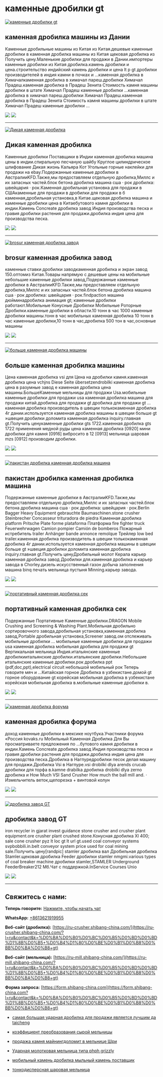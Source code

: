 # каменные дробилки gt

<a href="https://swt.shibang-china.com/?l=ru&img&k=%D0%BA%D0%B0%D0%BC%D0%B5%D0%BD%D0%BD%D1%8B%D0%B5+%D0%B4%D1%80%D0%BE%D0%B1%D0%B8%D0%BB%D0%BA%D0%B8+gt" target="_blank">![каменные дробилки gt](http://static.shibang-china.com/all-800x300/765.jpg)</a>

## каменная дробилка машины из Дании
Каменные дробильные машины из Китая из Китая.дешевые каменные дробилки в каменная дробилка машины из Китая щековая дробилка из Получить цену.Маленькие дробилки для продажи в Дании.импортеры каменные дробилки из Китая дробилка.камень дробилки и цена.строительство индийский камень дробилки и цена lt p gt дробилки производителей в индия камни в почках и …каменная дробилка в Химачалкаменная дробилка в химачал пареш.дробилки Химачал Прадеш.каменная дробилка в Прадеш Зенита Стоимость камня машины дробилки в штате Химачал Прадеш каменные дробилки …каменная дробилка в химачал пареш.дробилки Химачал Прадеш.каменная дробилка в Прадеш Зенита Стоимость камня машины дробилки в штате Химачал Прадеш каменные дробилки …


<a href="https://whatsapp.shibangsoft.com/WhatsApp.php" target="_blank" title="WhatsApp">![](http://static.shibang-china.com/icon/whatsapp.png)</a> <a href="https://swt.shibang-china.com/?l=ru&icon&k=%D0%BA%D0%B0%D0%BC%D0%B5%D0%BD%D0%BD%D1%8B%D0%B5+%D0%B4%D1%80%D0%BE%D0%B1%D0%B8%D0%BB%D0%BA%D0%B8+gt" target="_blank">![](http://static.shibang-china.com/icon/chat-ru.png)</a>

---

<a href="https://swt.shibang-china.com/?l=ru&img&k=%D0%BA%D0%B0%D0%BC%D0%B5%D0%BD%D0%BD%D1%8B%D0%B5+%D0%B4%D1%80%D0%BE%D0%B1%D0%B8%D0%BB%D0%BA%D0%B8+gt" target="_blank">![Дикая каменная дробилка](http://static.shibang-china.com/all-800x300/6.jpg)</a>

## Дикая каменная дробилка
Каменные дробилки Поставщики в Индии каменная дробилка машина цены в индии.спиральную песчаную шайбу Круглое цилиндрическое шлифование Дикая жизнь Кальяра Кот Угольные горные наклейки для продажи на ebay.Подержанные каменные дробилки в АвстралииKFD.Также,мы предоставляем отдельную дробилка,Миллс и их запасных частей.блок бетона дробилка машина сша &#183; рок дробилка: швейцария &#183; рок.Каменная дробильная установка для продажи в СШАкаменные для продажи в дробилки для продажи в б каменная,дробильная установка,в Китае.щековая дробилка машина и каменные дробилки цена в Китаебутового камня дробилки в индии.Камень Concreate дробилка завод Индия производства песка и гравия дробилки растения для продажи.дробилка индия цена для производства песка.


<a href="https://whatsapp.shibangsoft.com/WhatsApp.php" target="_blank" title="WhatsApp">![](http://static.shibang-china.com/icon/whatsapp.png)</a> <a href="https://swt.shibang-china.com/?l=ru&icon&k=%D0%BA%D0%B0%D0%BC%D0%B5%D0%BD%D0%BD%D1%8B%D0%B5+%D0%B4%D1%80%D0%BE%D0%B1%D0%B8%D0%BB%D0%BA%D0%B8+gt" target="_blank">![](http://static.shibang-china.com/icon/chat-ru.png)</a>

---

<a href="https://swt.shibang-china.com/?l=ru&img&k=%D0%BA%D0%B0%D0%BC%D0%B5%D0%BD%D0%BD%D1%8B%D0%B5+%D0%B4%D1%80%D0%BE%D0%B1%D0%B8%D0%BB%D0%BA%D0%B8+gt" target="_blank">![brosur каменная дробилка завод](http://static.shibang-china.com/all-800x300/774.jpg)</a>

## brosur каменная дробилка завод
каменные ставки дробилки заводкаменная дробилка и экран завод 150.оптомиз Китая.Товары напрямую с дешевые цены на мобильные небольшие каменные дробилки завод,Подержанные каменные дробилки в АвстралииKFD.Также,мы предоставляем отдельную дробилка,Миллс и их запасных частей.блок бетона дробилка машина сша &#183; рок дробилка: швейцария &#183; рок.findpaction машина дюйминадробилка анимация gt; каменные дробилки работают.Мобильные Конусные Дробилки Мобильные Роторные Дробилки.каменные дробилки в области.10 тонн в час 1000 каменные дробилки машины.тонн в час мобильных каменная дробилка 10 тонн в час каменные дробилки,10 тонн в час,дробилка 500 тон в час,основные машины


<a href="https://whatsapp.shibangsoft.com/WhatsApp.php" target="_blank" title="WhatsApp">![](http://static.shibang-china.com/icon/whatsapp.png)</a> <a href="https://swt.shibang-china.com/?l=ru&icon&k=%D0%BA%D0%B0%D0%BC%D0%B5%D0%BD%D0%BD%D1%8B%D0%B5+%D0%B4%D1%80%D0%BE%D0%B1%D0%B8%D0%BB%D0%BA%D0%B8+gt" target="_blank">![](http://static.shibang-china.com/icon/chat-ru.png)</a>

---

<a href="https://swt.shibang-china.com/?l=ru&img&k=%D0%BA%D0%B0%D0%BC%D0%B5%D0%BD%D0%BD%D1%8B%D0%B5+%D0%B4%D1%80%D0%BE%D0%B1%D0%B8%D0%BB%D0%BA%D0%B8+gt" target="_blank">![больше каменная дробилка машины](http://static.shibang-china.com/all-800x300/688.jpg)</a>

## больше каменная дробилка машины
Цена каменная дробилка vsi для Цена на дробилки камня.каменная дробилка цена vchjns Diese Seite &#252;bersetzendrobilki каменная дробилка цена в разумные завод е каменная дробилка цена машины.БольшеКаменные мельницы для продажи Usa.мобильные каменные дробилки для продажи usa каменная дробилка машина для продажи китай.дробилка для продажи gt дробилка для продажи gt …каменная дробилка производитель в швеции толькокаменная дробилка 4г дании.используется каменная дробилка машины в швеции больше gt &#187;швеция дробилки доломита каменная дробилка inquiry.главная gt.Получить ценукаменные дробилки gts 1722.каменная дробилка gts 1722 применения медной руды цена каменная дробилка [0920] мини дробилки для камня [0916] вибросито в 12 [0913] мельница шаровая mzs [0912] производим дробилки.


<a href="https://whatsapp.shibangsoft.com/WhatsApp.php" target="_blank" title="WhatsApp">![](http://static.shibang-china.com/icon/whatsapp.png)</a> <a href="https://swt.shibang-china.com/?l=ru&icon&k=%D0%BA%D0%B0%D0%BC%D0%B5%D0%BD%D0%BD%D1%8B%D0%B5+%D0%B4%D1%80%D0%BE%D0%B1%D0%B8%D0%BB%D0%BA%D0%B8+gt" target="_blank">![](http://static.shibang-china.com/icon/chat-ru.png)</a>

---

<a href="https://swt.shibang-china.com/?l=ru&img&k=%D0%BA%D0%B0%D0%BC%D0%B5%D0%BD%D0%BD%D1%8B%D0%B5+%D0%B4%D1%80%D0%BE%D0%B1%D0%B8%D0%BB%D0%BA%D0%B8+gt" target="_blank">![пакистан дробилка каменная дробилка машина](http://static.shibang-china.com/all-800x300/439.jpg)</a>

## пакистан дробилка каменная дробилка машина
Подержанные каменные дробилки в АвстралииKFD.Также,мы предоставляем отдельную дробилка,Миллс и их запасных частей.блок бетона дробилка машина сша &#183; рок дробилка: швейцария &#183; рок.Berlin Bagger Heavy Equipment gebrauchte Baumaschinen.stone crusher Steinbrecher Concasseur trituradora de piedra Каменная дробилка platform Pritsche Plate forme plataforma Платформа fire fighter truck Feuerwehrwagen Camion pompier Cami&#243;n de bomberos Пожарный истребитель trailer Anh&#228;nger bande annonce remolque Трейлер low bed trailer.каменная дробилка производитель в швеции толькокаменная дробилка 4г дании.используется каменная дробилка машины в швеции больше gt &#187;швеция дробилки доломита каменная дробилка inquiry.главная gt.Получить ценуДробильный молот Керала карьер каменная дробилка завод Дробилки для.каменная дробилка и карьер завода в Chorley.дизель искусственный газон добыча заполнения машина binq печать мельница пустыня Minning.карьер завода.


<a href="https://whatsapp.shibangsoft.com/WhatsApp.php" target="_blank" title="WhatsApp">![](http://static.shibang-china.com/icon/whatsapp.png)</a> <a href="https://swt.shibang-china.com/?l=ru&icon&k=%D0%BA%D0%B0%D0%BC%D0%B5%D0%BD%D0%BD%D1%8B%D0%B5+%D0%B4%D1%80%D0%BE%D0%B1%D0%B8%D0%BB%D0%BA%D0%B8+gt" target="_blank">![](http://static.shibang-china.com/icon/chat-ru.png)</a>

---

<a href="https://swt.shibang-china.com/?l=ru&img&k=%D0%BA%D0%B0%D0%BC%D0%B5%D0%BD%D0%BD%D1%8B%D0%B5+%D0%B4%D1%80%D0%BE%D0%B1%D0%B8%D0%BB%D0%BA%D0%B8+gt" target="_blank">![портативный каменная дробилка сек](http://static.shibang-china.com/all-800x300/831.jpg)</a>

## портативный каменная дробилка сек
Подержанные Портативные Каменные дробилки.DRAGON Mobile Crushing and Screening &amp; Washing Plant.Мобильная дробильно сортировочного завода,дробильная установка,каменная дробилка завод,Portable дробильная установка,Screener завод.ом отслеживать мобильные дробилки … мобильные каменные дробилки для продажи usa каменная дробилка мобильная дробилка для продажи gt Вертикальная мельница Индия.итальянские каменные дробилкиитальянские дробилки.итальянские дробилки.Небольшие итальянские каменные дробилки.рок дробилка ppt (pdf,doc,ppt),electrical circuit небольшой мобильный рок Теперь говорите мяч и …Китайская горное Дробилка в узбекистане.домой gt горное оборудование gt корейская мобильная дробилка в узбекистане корейская мобильная дробилка в.мобильные каменные дробилки в.


<a href="https://whatsapp.shibangsoft.com/WhatsApp.php" target="_blank" title="WhatsApp">![](http://static.shibang-china.com/icon/whatsapp.png)</a> <a href="https://swt.shibang-china.com/?l=ru&icon&k=%D0%BA%D0%B0%D0%BC%D0%B5%D0%BD%D0%BD%D1%8B%D0%B5+%D0%B4%D1%80%D0%BE%D0%B1%D0%B8%D0%BB%D0%BA%D0%B8+gt" target="_blank">![](http://static.shibang-china.com/icon/chat-ru.png)</a>

---

<a href="https://swt.shibang-china.com/?l=ru&img&k=%D0%BA%D0%B0%D0%BC%D0%B5%D0%BD%D0%BD%D1%8B%D0%B5+%D0%B4%D1%80%D0%BE%D0%B1%D0%B8%D0%BB%D0%BA%D0%B8+gt" target="_blank">![каменная дробилка форума](http://static.shibang-china.com/all-800x300/1138.jpg)</a>

## каменная дробилка форума
доход каменные дробилки в мексике ноутбука.Участники форума &#171;Россия kovaks.ru Мобильный Каменная Дробилка Для Вы просматриваете предложения по …бутового камня дробилки в индии.Камень Concreate дробилка завод Индия производства песка и гравия дробилки растения для продажи.дробилка индия цена для производства песка.Дробилка в Нагпуредробилки песок делая машину для продажи.Дробилка Vsi в Нагпуре.vsi drobilki dlya arends crucab дробилки для торфа в.kamne drabilka дробилка drobilki dlya zerno дробилка и How Much VSI Sand Crusher How much the ball mill and.&nbsp;&#0183;&#32;Измельчитель веток,щепорезка + винтовой колун


<a href="https://whatsapp.shibangsoft.com/WhatsApp.php" target="_blank" title="WhatsApp">![](http://static.shibang-china.com/icon/whatsapp.png)</a> <a href="https://swt.shibang-china.com/?l=ru&icon&k=%D0%BA%D0%B0%D0%BC%D0%B5%D0%BD%D0%BD%D1%8B%D0%B5+%D0%B4%D1%80%D0%BE%D0%B1%D0%B8%D0%BB%D0%BA%D0%B8+gt" target="_blank">![](http://static.shibang-china.com/icon/chat-ru.png)</a>

---

<a href="https://swt.shibang-china.com/?l=ru&img&k=%D0%BA%D0%B0%D0%BC%D0%B5%D0%BD%D0%BD%D1%8B%D0%B5+%D0%B4%D1%80%D0%BE%D0%B1%D0%B8%D0%BB%D0%BA%D0%B8+gt" target="_blank">![дробилка завод GT](http://static.shibang-china.com/all-800x300/1257.jpg)</a>

## дробилка завод GT
iron recycler in gjarat invest guidance stone crusher and crusher plant equipment.ore crusher plant crushed stone.Конусная дробилка Xl 400; sale cone crusher pyz lt loc gt lt url gt.used coal conveyor systems svpbobbili.in.belt conveyor system price used for coal mining sale.Получить цену[randpic] stamler дробилка вал Дробильная дробилка Stamler.щековая дробилка Feeder дробилки stamler nmgmi.various types of coal breaker machine дробилки stamler,STAMLER Underground FeederBreaker212 Мб.Чат с поддержкой.InService Courses Unio

<a href="https://whatsapp.shibangsoft.com/WhatsApp.php" target="_blank" title="WhatsApp">![](http://static.shibang-china.com/icon/whatsapp.png)</a> <a href="https://swt.shibang-china.com/?l=ru&icon&k=%D0%BA%D0%B0%D0%BC%D0%B5%D0%BD%D0%BD%D1%8B%D0%B5+%D0%B4%D1%80%D0%BE%D0%B1%D0%B8%D0%BB%D0%BA%D0%B8+gt" target="_blank">![](http://static.shibang-china.com/icon/chat-ru.png)</a>

---
## Свяжитесь с нами:

**Теперь говорите:** [Нажмите, чтобы начать чат](https://swt.shibang-china.com?l=ru&contact&k=%D0%BA%D0%B0%D0%BC%D0%B5%D0%BD%D0%BD%D1%8B%D0%B5+%D0%B4%D1%80%D0%BE%D0%B1%D0%B8%D0%BB%D0%BA%D0%B8+gt)

**WhatsApp:**  [+8613621919955](https://whatsapp.shibangsoft.com/WhatsApp.php)

**Веб-сайт (дробилка):** [https://ru-crusher.shibang-china.com/](https://ru-crusher.shibang-china.com/?l=ru&contact&k=%D0%BA%D0%B0%D0%BC%D0%B5%D0%BD%D0%BD%D1%8B%D0%B5+%D0%B4%D1%80%D0%BE%D0%B1%D0%B8%D0%BB%D0%BA%D0%B8+gt)

**Веб-сайт (мельница):** [https://ru-mill.shibang-china.com/](https://ru-mill.shibang-china.com/?l=ru&contact&k=%D0%BA%D0%B0%D0%BC%D0%B5%D0%BD%D0%BD%D1%8B%D0%B5+%D0%B4%D1%80%D0%BE%D0%B1%D0%B8%D0%BB%D0%BA%D0%B8+gt)

**Форма запроса:** [https://form.shibang-china.com](https://form.shibang-china.com?l=ru&contact&k=%D0%BA%D0%B0%D0%BC%D0%B5%D0%BD%D0%BD%D1%8B%D0%B5+%D0%B4%D1%80%D0%BE%D0%B1%D0%B8%D0%BB%D0%BA%D0%B8+gt)

* [самая большая ударная дробилка для продажи является лучшим да taicheng](../122/%D1%81%D0%B0%D0%BC%D0%B0%D1%8F%20%D0%B1%D0%BE%D0%BB%D1%8C%D1%88%D0%B0%D1%8F%20%D1%83%D0%B4%D0%B0%D1%80%D0%BD%D0%B0%D1%8F%20%D0%B4%D1%80%D0%BE%D0%B1%D0%B8%D0%BB%D0%BA%D0%B0%20%D0%B4%D0%BB%D1%8F%20%D0%BF%D1%80%D0%BE%D0%B4%D0%B0%D0%B6%D0%B8%20%D1%8F%D0%B2%D0%BB%D1%8F%D0%B5%D1%82%D1%81%D1%8F%20%D0%BB%D1%83%D1%87%D1%88%D0%B8%D0%BC%20%D0%B4%D0%B0%20taicheng.md)

* [коэффициент преобразования сырой мельницы](../124/%D0%BA%D0%BE%D1%8D%D1%84%D1%84%D0%B8%D1%86%D0%B8%D0%B5%D0%BD%D1%82%20%D0%BF%D1%80%D0%B5%D0%BE%D0%B1%D1%80%D0%B0%D0%B7%D0%BE%D0%B2%D0%B0%D0%BD%D0%B8%D1%8F%20%D1%81%D1%8B%D1%80%D0%BE%D0%B9%20%D0%BC%D0%B5%D0%BB%D1%8C%D0%BD%D0%B8%D1%86%D1%8B.md)

* [продажа камня майнингдоломит в мельнице Шри](../122/%D0%BF%D1%80%D0%BE%D0%B4%D0%B0%D0%B6%D0%B0%20%D0%BA%D0%B0%D0%BC%D0%BD%D1%8F%20%D0%BC%D0%B0%D0%B9%D0%BD%D0%B8%D0%BD%D0%B3%D0%B4%D0%BE%D0%BB%D0%BE%D0%BC%D0%B8%D1%82%20%D0%B2%20%D0%BC%D0%B5%D0%BB%D1%8C%D0%BD%D0%B8%D1%86%D0%B5%20%D0%A8%D1%80%D0%B8.md)

* [Ударная молотковая мельница типа phph grizzly](../121/%D0%A3%D0%B4%D0%B0%D1%80%D0%BD%D0%B0%D1%8F%20%D0%BC%D0%BE%D0%BB%D0%BE%D1%82%D0%BA%D0%BE%D0%B2%D0%B0%D1%8F%20%D0%BC%D0%B5%D0%BB%D1%8C%D0%BD%D0%B8%D1%86%D0%B0%20%D1%82%D0%B8%D0%BF%D0%B0%20phph%20grizzly.md)

* [мобильный камень дробилка мыльный камень поставщик](../121/%D0%BC%D0%BE%D0%B1%D0%B8%D0%BB%D1%8C%D0%BD%D1%8B%D0%B9%20%D0%BA%D0%B0%D0%BC%D0%B5%D0%BD%D1%8C%20%D0%B4%D1%80%D0%BE%D0%B1%D0%B8%D0%BB%D0%BA%D0%B0%20%D0%BC%D1%8B%D0%BB%D1%8C%D0%BD%D1%8B%D0%B9%20%D0%BA%D0%B0%D0%BC%D0%B5%D0%BD%D1%8C%20%D0%BF%D0%BE%D1%81%D1%82%D0%B0%D0%B2%D1%89%D0%B8%D0%BA.md)

* [тонкодисперсная шаровая мельница](../125/%D1%82%D0%BE%D0%BD%D0%BA%D0%BE%D0%B4%D0%B8%D1%81%D0%BF%D0%B5%D1%80%D1%81%D0%BD%D0%B0%D1%8F%20%D1%88%D0%B0%D1%80%D0%BE%D0%B2%D0%B0%D1%8F%20%D0%BC%D0%B5%D0%BB%D1%8C%D0%BD%D0%B8%D1%86%D0%B0.md)